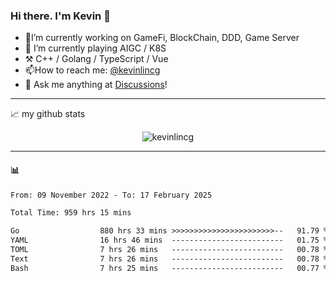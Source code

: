 ### Hi there. I'm Kevin 👋

- 🔭I’m currently working on GameFi, BlockChain, DDD, Game Server
- 🌱 I’m currently playing AIGC / K8S
-   :hammer_and_pick: C++ / Golang / TypeScript / Vue
- 📫How to reach me: [@kevinlincg](https://twitter.com/kevinlincg) 
-   :thought_balloon: Ask me anything at [Discussions](https://github.com/kevinlincg/kevinlincg/issues/new)!

---

📈 my github stats

<p align="center"> <img src="https://github-readme-stats-ouuan.vercel.app/api?username=kevinlincg&theme=dark&show_icons=true&count_private=true" alt="kevinlincg" />

---

#### :bar_chart: 

<!--START_SECTION:waka-->

```txt
From: 09 November 2022 - To: 17 February 2025

Total Time: 959 hrs 15 mins

Go                  880 hrs 33 mins >>>>>>>>>>>>>>>>>>>>>>>--   91.79 %
YAML                16 hrs 46 mins  -------------------------   01.75 %
TOML                7 hrs 26 mins   -------------------------   00.78 %
Text                7 hrs 26 mins   -------------------------   00.78 %
Bash                7 hrs 25 mins   -------------------------   00.77 %
```

<!--END_SECTION:waka-->
